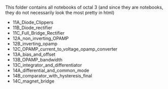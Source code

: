 This folder contains all notebooks of octal 3 (and since they are notebooks, they do not necessarily look the most pretty in html)

- 11A_Diode_Clippers
- 11B_Diode_rectifier
- 11C_Full_Bridge_Rectifier
- 12A_non_inverting_OPAMP
- 12B_inverting_opamp
- 12C_OPAMP_current_to_voltage_opamp_converter
- 13A_bias_and_offset
- 13B_OPAMP_bandwidth
- 13C_integrator_and_differentiator
- 14A_differential_and_common_mode
- 14B_comparator_with_hysteresis_final
- 14C_magnet_bridge
